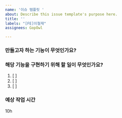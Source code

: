 ```yaml
---
name: '이슈 템플릿 '
about: Describe this issue template's purpose here.
title: ''
labels: "[FE]이철재"
assignees: GopOwl

---
```


### 만들고자 하는 기능이 무엇인가요?


### 해당 기능을 구현하기 위해 할 일이 무엇인가요?
1. [ ] 
2. [ ]  
3. [ ] 

### 예상 작업 시간
10h
